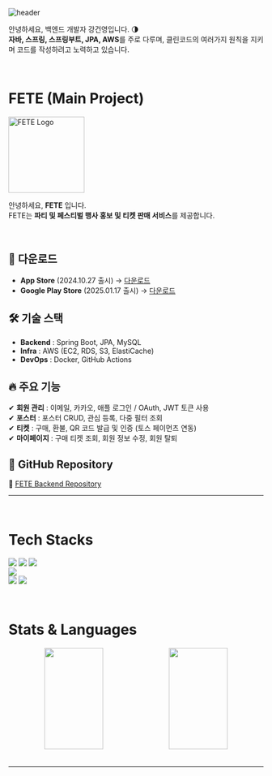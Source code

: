 ![header](https://capsule-render.vercel.app/api?type=waving&color=8A2BE2&height=250&section=header&text=Geonyoung%20K&fontSize=70&fontColor=ffffff&fontAlignY=35&desc=)

안녕하세요, 백엔드 개발자 강건영입니다. :last_quarter_moon: <br>
**자바, 스프링, 스프링부트, JPA, AWS**를 주로 다루며, 클린코드의 여러가지 원칙을 지키며 코드를 작성하려고 노력하고 있습니다.<br>

<br>

# FETE (Main Project)

<p align="left">
  <img src="https://github.com/user-attachments/assets/c23d763c-698b-4b67-9fb7-ea5666217baa" width="150" alt="FETE Logo">
</p>

안녕하세요, **FETE** 입니다.  
FETE는 **파티 및 페스티벌 행사 홍보 및 티켓 판매 서비스**를 제공합니다.  

<br>

## 📱 다운로드  
- **App Store** (2024.10.27 출시) → [다운로드](https://apps.apple.com/kr/app/fete/id6720755427)  
- **Google Play Store** (2025.01.17 출시) → [다운로드](https://play.google.com/store/apps/details?id=com.kr.fete&hl=ko)  

## 🛠 기술 스택  
- **Backend** : Spring Boot, JPA, MySQL  
- **Infra** : AWS (EC2, RDS, S3, ElastiCache)  
- **DevOps** : Docker, GitHub Actions  

## 🔥 주요 기능  
✔ **회원 관리** : 이메일, 카카오, 애플 로그인 / OAuth, JWT 토큰 사용  
✔ **포스터** : 포스터 CRUD, 관심 등록, 다중 필터 조회  
✔ **티켓** : 구매, 환불, QR 코드 발급 및 인증 (토스 페이먼츠 연동)  
✔ **마이페이지** : 구매 티켓 조회, 회원 정보 수정, 회원 탈퇴

## 📌 GitHub Repository  
🔗 [FETE Backend Repository](https://github.com/FETE-Develop/FETE_BE)  


---

<br>

# Tech Stacks
<img src="https://img.shields.io/badge/java-007396?style=for-the-badge&logo=java&logoColor=white"> <img src="https://img.shields.io/badge/spring-6DB33F?style=for-the-badge&logo=spring&logoColor=white"/> <img src="https://img.shields.io/badge/springboot-6DB33F?style=for-the-badge&logo=springboot&logoColor=white"/> <br>
<img src="https://img.shields.io/badge/Amazon AWS-232F3E?style=for-the-badge&logo=amazon aws&logoColor=white"> <br>
<img src="https://img.shields.io/badge/github-181717?style=for-the-badge&logo=github&logoColor=white"/> <img src="https://img.shields.io/badge/git-F05032?style=for-the-badge&logo=git&logoColor=white"/>

<br>

# Stats & Languages
<div align="center">
  <img src="https://github-readme-stats.vercel.app/api?username=KangGeonyoung&show_icons=true&theme=cobalt" width="48%" height="200px" />
  <img src="https://github-readme-stats.vercel.app/api/top-langs/?username=KangGeonyoung&layout=compact&theme=cobalt&hide_border=true" width="48%" height="200px" />
</div>

<br>

---
